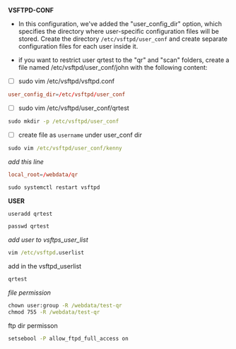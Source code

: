 **VSFTPD-CONF**

* In this configuration, we've added the "user_config_dir" option, which specifies the directory where user-specific configuration files will be stored. Create the directory `/etc/vsftpd/user_conf` and create separate configuration files for each user inside it.

* if you want to restrict user qrtest to the "qr" and "scan" folders, create a file named /etc/vsftpd/user_conf/john with the following content:


- [ ] sudo vim /etc/vsftpd/vsftpd.conf

```cnf
user_config_dir=/etc/vsftpd/user_conf
```
- [ ] sudo vim /etc/vsftpd/user_conf/qrtest

```cmd
sudo mkdir -p /etc/vsftpd/user_conf
```
- [ ] create file as `username` under user_conf dir

```cmd
sudo vim /etc/vsftpd/user_conf/kenny
```

_add this line_ 
```cnf
local_root=/webdata/qr
```

```cmd
sudo systemctl restart vsftpd
```

**USER**

```cmd
useradd qrtest
```
```cmd
passwd qrtest
```
_add user to vsftps_user_list_

```cmd
vim /etc/vsftpd.userlist 
```
add in the vsftpd_userlist

```bash
qrtest
```
_file permission_

```cmd
chown user:group -R /webdata/test-qr
chmod 755 -R /webdata/test-qr
```

ftp dir permisson

```cmd
setsebool -P allow_ftpd_full_access on
```




